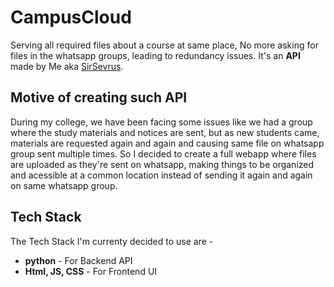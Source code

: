 # CampusCloud
Serving all required files about a course at same place, No more asking for files in the whatsapp groups, leading to redundancy issues.
It's an **API** made by Me aka [SirSevrus](https://github.com/sevruscorporations).

## Motive of creating such API
During my college, we have been facing some issues like we had a group where the study materials and notices are sent, but as new students came, materials are requested again and again and causing same file on whatsapp group sent multiple times. So I decided to create a full webapp where files are uploaded as they're sent on whatsapp, making things to be organized and acessible at a common location instead of sending it again and again on same whatsapp group.

## Tech Stack
The Tech Stack I'm currenty decided to use are -
- **python** - For Backend API
- **Html, JS, CSS** - For Frontend UI